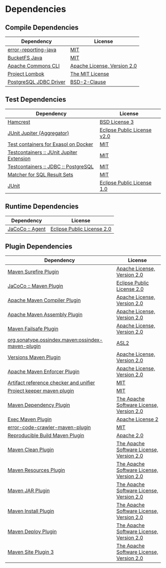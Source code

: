 <!-- @formatter:off -->
# Dependencies

## Compile Dependencies

| Dependency                  | License                          |
| --------------------------- | -------------------------------- |
| [error-reporting-java][0]   | [MIT][1]                         |
| [BucketFS Java][2]          | [MIT][1]                         |
| [Apache Commons CLI][4]     | [Apache License, Version 2.0][5] |
| [Project Lombok][6]         | [The MIT License][7]             |
| [PostgreSQL JDBC Driver][8] | [BSD-2-Clause][9]                |

## Test Dependencies

| Dependency                                      | License                           |
| ----------------------------------------------- | --------------------------------- |
| [Hamcrest][10]                                  | [BSD License 3][11]               |
| [JUnit Jupiter (Aggregator)][12]                | [Eclipse Public License v2.0][13] |
| [Test containers for Exasol on Docker][14]      | [MIT][1]                          |
| [Testcontainers :: JUnit Jupiter Extension][16] | [MIT][17]                         |
| [Testcontainers :: JDBC :: PostgreSQL][16]      | [MIT][17]                         |
| [Matcher for SQL Result Sets][20]               | [MIT][1]                          |
| [JUnit][22]                                     | [Eclipse Public License 1.0][23]  |

## Runtime Dependencies

| Dependency            | License                          |
| --------------------- | -------------------------------- |
| [JaCoCo :: Agent][24] | [Eclipse Public License 2.0][25] |

## Plugin Dependencies

| Dependency                                              | License                                        |
| ------------------------------------------------------- | ---------------------------------------------- |
| [Maven Surefire Plugin][26]                             | [Apache License, Version 2.0][5]               |
| [JaCoCo :: Maven Plugin][24]                            | [Eclipse Public License 2.0][25]               |
| [Apache Maven Compiler Plugin][30]                      | [Apache License, Version 2.0][5]               |
| [Apache Maven Assembly Plugin][32]                      | [Apache License, Version 2.0][5]               |
| [Maven Failsafe Plugin][34]                             | [Apache License, Version 2.0][5]               |
| [org.sonatype.ossindex.maven:ossindex-maven-plugin][36] | [ASL2][37]                                     |
| [Versions Maven Plugin][38]                             | [Apache License, Version 2.0][5]               |
| [Apache Maven Enforcer Plugin][40]                      | [Apache License, Version 2.0][5]               |
| [Artifact reference checker and unifier][42]            | [MIT][1]                                       |
| [Project keeper maven plugin][44]                       | [MIT][1]                                       |
| [Maven Dependency Plugin][46]                           | [The Apache Software License, Version 2.0][37] |
| [Exec Maven Plugin][48]                                 | [Apache License 2][37]                         |
| [error-code-crawler-maven-plugin][50]                   | [MIT][1]                                       |
| [Reproducible Build Maven Plugin][52]                   | [Apache 2.0][37]                               |
| [Maven Clean Plugin][54]                                | [The Apache Software License, Version 2.0][37] |
| [Maven Resources Plugin][56]                            | [The Apache Software License, Version 2.0][37] |
| [Maven JAR Plugin][58]                                  | [The Apache Software License, Version 2.0][37] |
| [Maven Install Plugin][60]                              | [The Apache Software License, Version 2.0][37] |
| [Maven Deploy Plugin][62]                               | [The Apache Software License, Version 2.0][37] |
| [Maven Site Plugin 3][64]                               | [The Apache Software License, Version 2.0][37] |

[24]: https://www.eclemma.org/jacoco/index.html
[44]: https://github.com/exasol/project-keeper-maven-plugin
[2]: https://github.com/exasol/bucketfs-java
[0]: https://github.com/exasol/error-reporting-java
[8]: https://jdbc.postgresql.org
[37]: http://www.apache.org/licenses/LICENSE-2.0.txt
[6]: https://projectlombok.org
[26]: https://maven.apache.org/surefire/maven-surefire-plugin/
[9]: https://jdbc.postgresql.org/about/license.html
[54]: http://maven.apache.org/plugins/maven-clean-plugin/
[1]: https://opensource.org/licenses/MIT
[34]: https://maven.apache.org/surefire/maven-failsafe-plugin/
[48]: http://www.mojohaus.org/exec-maven-plugin
[38]: http://www.mojohaus.org/versions-maven-plugin/
[46]: http://maven.apache.org/plugins/maven-dependency-plugin/
[11]: http://opensource.org/licenses/BSD-3-Clause
[30]: https://maven.apache.org/plugins/maven-compiler-plugin/
[17]: http://opensource.org/licenses/MIT
[22]: http://junit.org
[25]: https://www.eclipse.org/legal/epl-2.0/
[23]: http://www.eclipse.org/legal/epl-v10.html
[14]: https://github.com/exasol/exasol-testcontainers
[7]: https://projectlombok.org/LICENSE
[20]: https://github.com/exasol/hamcrest-resultset-matcher
[52]: http://zlika.github.io/reproducible-build-maven-plugin
[58]: http://maven.apache.org/plugins/maven-jar-plugin/
[5]: https://www.apache.org/licenses/LICENSE-2.0.txt
[40]: https://maven.apache.org/enforcer/maven-enforcer-plugin/
[13]: https://www.eclipse.org/legal/epl-v20.html
[60]: http://maven.apache.org/plugins/maven-install-plugin/
[4]: http://commons.apache.org/proper/commons-cli/
[12]: https://junit.org/junit5/
[36]: https://sonatype.github.io/ossindex-maven/maven-plugin/
[16]: https://testcontainers.org
[10]: http://hamcrest.org/JavaHamcrest/
[62]: http://maven.apache.org/plugins/maven-deploy-plugin/
[64]: http://maven.apache.org/plugins/maven-site-plugin/
[56]: http://maven.apache.org/plugins/maven-resources-plugin/
[42]: https://github.com/exasol/artifact-reference-checker-maven-plugin
[50]: https://github.com/exasol/error-code-crawler-maven-plugin
[32]: https://maven.apache.org/plugins/maven-assembly-plugin/
